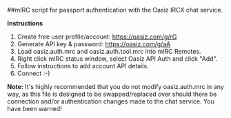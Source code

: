 ##mIRC script for passport authentication with the Oasiz IRCX chat service.

**Instructions**

1. Create free user profile/account: https://oasiz.com/g/rG
2. Generate API key & password: https://oasiz.com/g/aA
3. Load oasiz.auth.mrc and oasiz.auth.tool.mrc into mIRC Remotes.
4. Right click mIRC status window, select Oasiz API Auth and click "Add".
5. Follow instructions to add account API details.
6. Connect :-)

**Note:** It's highly recommended that you do not modify oasiz.auth.mrc in any way, as this file is designed to be swapped/replaced over should there be connection and/or authentication changes made to the chat service. You have been warned!
